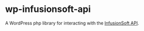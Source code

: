 # wp-infusionsoft-api
A WordPress php library for interacting with the [InfusionSoft API](https://developer.infusionsoft.com/docs/rest/).
